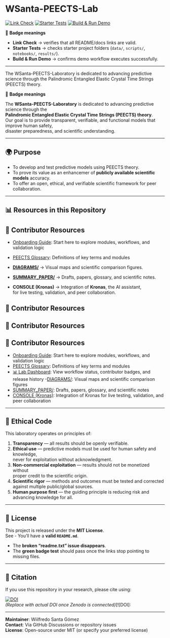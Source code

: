 # WSanta-PEECTS-Lab
[![Link Check](https://github.com/WSantaKronosPEECTS/WSanta-PEECTS-Lab/actions/workflows/link-check.yml/badge.svg)](https://github.com/WSantaKronosPEECTS/WSanta-PEECTS-Lab/actions/workflows/link-check.yml) [![Starter Tests](https://github.com/WSantaKronosPEECTS/WSanta-PEECTS-Lab/actions/workflows/starter-tests.yml/badge.svg)](https://github.com/WSantaKronosPEECTS/WSanta-PEECTS-Lab/actions/workflows/starter-tests.yml) 
[![Build & Run Demo](https://github.com/WSantaKronosPEECTS/WSanta-PEECTS-Lab/actions/workflows/build-demo.yml/badge.svg)](https://github.com/WSantaKronosPEECTS/WSanta-PEECTS-Lab/actions/workflows/build-demo.yml)

🔎 **Badge meanings**  
- **Link Check** → verifies that all README/docs links are valid.  
- **Starter Tests** → checks starter project folders (`data/`, `scripts/`, `notebooks/`, `results/`).  
- **Build & Run Demo** → confirms demo workflow executes successfully.  
---

The WSanta-PEECTS-Laboratory is dedicated to advancing predictive science through the
Palindromic Entangled Elastic Crystal Time Strings (PEECTS) theory.




🔎 **Badge meanings**  

The **WSanta-PEECTS-Laboratory** is dedicated to advancing predictive science through the  
**Palindromic Entangled Elastic Crystal Time Strings (PEECTS) theory**.  
Our goal is to provide transparent, verifiable, and functional models that improve human safety,  
disaster preparedness, and scientific understanding.

---

## 🌍 Purpose
- To develop and test predictive models using PEECTS theory.  
- To prove its value as an enhancemer of **publicly available scientific models** accuracy.  
- To offer an open, ethical, and verifiable scientific framework for peer collaboration.  

---

## 📊 Resources in this Repository
## 🧭 Contributor Resources

- [Onboarding Guide](docs/onboarding.md): Start here to explore modules, workflows, and validation logic  
- [PEECTS Glossary](docs/glossary.md): Definitions of key terms and modules

- **[DIAGRAMS/](DIAGRAMS/)** → Visual maps and scientific comparison figures.  
- **[SUMMARY_PAPER/](SUMMARY_PAPER/)** → Drafts, papers, glossary, and scientific notes.  
- **CONSOLE (Kronas)** → Integration of **Kronas**, the AI assistant,  
  for live testing, validation, and peer collaboration.  
## 🧭 Contributor Resources
## 🧭 Contributor Resources
## 🧭 Contributor Resources

- [Onboarding Guide](docs/onboarding.md): Start here to explore modules, workflows, and validation logic  
- [PEECTS Glossary](docs/glossary.md): Definitions of key terms and modules  
- [📊 Lab Dashboard](docs/dashboard.md): View workflow status, contributor badges, and release history
-[DIAGRAMS/](DIAGRAMS): Visual maps and scientific comparison figures  
- [SUMMARY_PAPER/](SUMMARY_PAPER): Drafts, papers, glossary, and scientific notes  
- [CONSOLE (Kronas)](CONSOLE): Integration of Kronas for live testing, validation, and peer collaboration

---

## 🧭 Ethical Code
This laboratory operates on principles of:

1. **Transparency** — all results should be openly verifiable.  
2. **Ethical use** — predictive models must be used for human safety and knowledge,  
   never for exploitation without acknowledgment.  
3. **Non-commercial exploitation** — results should not be monetized without  
   proper credit to the scientific origin.  
4. **Scientific rigor** — methods and outcomes must be tested and corrected  
   against multiple public/global sources.  
5. **Human purpose first** — the guiding principle is reducing risk and  
   advancing knowledge for all.  

---

## 📜 License
This project is released under the **MIT License**.  
See - You’ll have a **valid `README.md`**.
- The **broken “readme.txt” issue disappears**.
- The **green badge test** should pass once the links stop pointing to missing files.

---

## 📖 Citation
If you use this repository in your research, please cite using:  

[![DOI](https://zenodo.org/badge/DOI/10.5281/zenodo.XXXXXXX.svg)](https://doi.org/10.5281/zenodo.XXXXXXX)  
*(Replace with actual DOI once Zenodo is connected)*[![DOI]:




---

**Maintainer**: Wiilfredo Santa Gómez  
**Contact**: Via GitHub Discussions or repository issues  
**License**: Open-source under MIT (or specify your preferred license)





